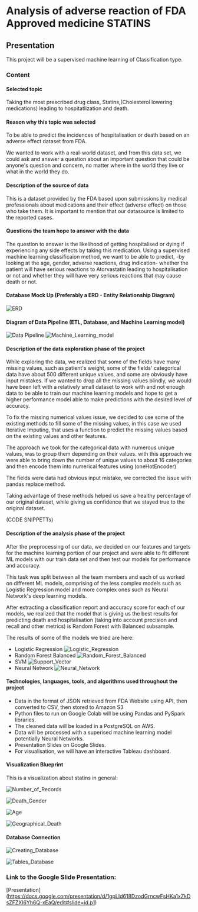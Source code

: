 # Analysis of adverse reaction of FDA Approved medicine STATINS

## Presentation

This project will be a supervised machine learning of Classification type. 

### Content

#### Selected topic 
Taking the most prescribed drug class, Statins,(Cholesterol lowering medications) leading to hospitatlization and death.


#### Reason why this topic was selected 
To be able to predict the incidences of hospitalisation or death based on an adverse effect dataset from FDA.

We wanted to work with a real-world dataset, and from this data set, we could ask and answer a question about an important question that could be anyone's question and concern, no matter where in the world they live or what in the world they do. 

#### Description of the source of data 
This is a dataset provided by the FDA based upon submissions by medical professionals about medications and their effect (adverse effect) on those who take them.
It is important to mention that our datasource is limited to the reported cases.

#### Questions the team hope to answer with the data
The question to answer is the likelihood of getting hospitalised or dying if experiencing any side effects by taking this medication. Using a supervised machine learning classificaion method, we want to be able to predict, -by looking at the age, gender, adverse reactions, drug indication- whether the patient will have serious reactions to Atorvastatin leading to  hospitalisation or not and whether they will have very serious reactions that may cause death or not. 


#### Database Mock Up (Preferably a ERD - Entity Relationship Diagram)
![ERD](ERD.png "ERD")

#### Diagram of Data Pipeline (ETL, Database, and Machine Learning model)
![Data Pipeline](data_pipeline.png "Data Pipeline")
![Machine_Learning_model](Resources/Model.png "Machine Learning Model diagram")

#### Description of the data exploration phase of the project

While exploring the data, we realized that some of the fields have many missing values, such as patient's weight, some of the fields' categorical data have about 500 different unique values, and some are obviously have input mistakes. If we wanted to drop all the missing values blindly, we would have been left with a relatively small dataset to work with and not enough data to be able to train our machine learning models and hope to get a higher performance model able to make predictions with the desired level of accuracy.

To fix the missing numerical values issue, we decided to use some of the existing methods to fill some of the missing values, in this case we used Iterative Imputing, that uses a function to predict the missing values based on the existing values and other features.

The approach we took for the categorical data with numerous unique values, was to group them depending on their values. with this approach we were able to bring down the number of unique values to about 16 categories and then encode them into numerical features using (oneHotEncoder)

The fields were data had obvious input mistake, we corrected the issue with pandas replace method.

Taking advantage of these methods helped us save a healthy percentage of our original dataset, while giving us confidence that we stayed true to the original dataset.


(CODE SNIPPETTs)

#### Description of the analysis phase of the project

After the preprocessing of our data, we decided on our features and targets for the machine learning portion of our project and were able to fit different ML models with our train data set and then test our models for performance and accuracy. 

This task was split between all the team members and each of us worked on different ML models, comprising of the less complex models such as Logistic Regression model and more complex ones such as Neural Network's deep learning models.

After extracting a classification report and accuracy score for each of our models, we realized that the model that is giving us the best results for predicting death and hospitalisation (taking into account precision and recall and other metrics) is Random Forest with Balanced subsample.

The results of some of the models we tried are here:

- Logistic Regression 
![Logistic_Regression](Resources/images/logreg.png "Logistic Regression")
- Random Forest Balanced
![Random_Forest_Balanced](Resources/images/rfb.png "Random Forest Balanced Subsample")
- SVM
![Support_Vector](Resources/images/svm.png "Support Vector Model")
- Neural Network 
![Neural_Network](Resources/images/nn.png "Neural Network")



#### Technologies, languages, tools, and algorithms used throughout the project
* Data in the format of JSON retrieved from FDA Website using API, then converted to CSV, then stored to Amazon S3
* Python files to run on Google Colab will be using Pandas and PySpark libraries.
* The cleaned data will be loaded in a PostgreSQL on AWS.
* Data will be processed with a superised machine learning model potentially Neural Networks.
* Presentation Slides on Google Slides.
* For visualisation, we will have an interactive Tableau dashboard.

#### Visualization Blueprint
This is a visualization about statins in general:

![Number_of_Records](Resources/images/Total%20number%20of%20records.png "Number of Records")

![Death_Gender](Resources/images/Drug%20death%20risk%20based%20on%20Gender.png "Death Risk by Gender")

![Age](Resources/images/Age.png "Adverse Reaction by Age")

![Geographical_Death](Resources/images/Country%20with%20the%20highest%20death_Medicine.png "Geographical Death")

#### Database Connection

![Creating_Database](Resources/database_1.png "Creating Database")

![Tables_Database](Resources/database_2.png "Tables of the Database")




### Link to the Google Slide Presentation:
[Presentation] (https://docs.google.com/presentation/d/1gpLId618DzodGrncwFsHKa1xZkDsZFZXl6Yh6Q-xEaQ/edit#slide=id.p1)